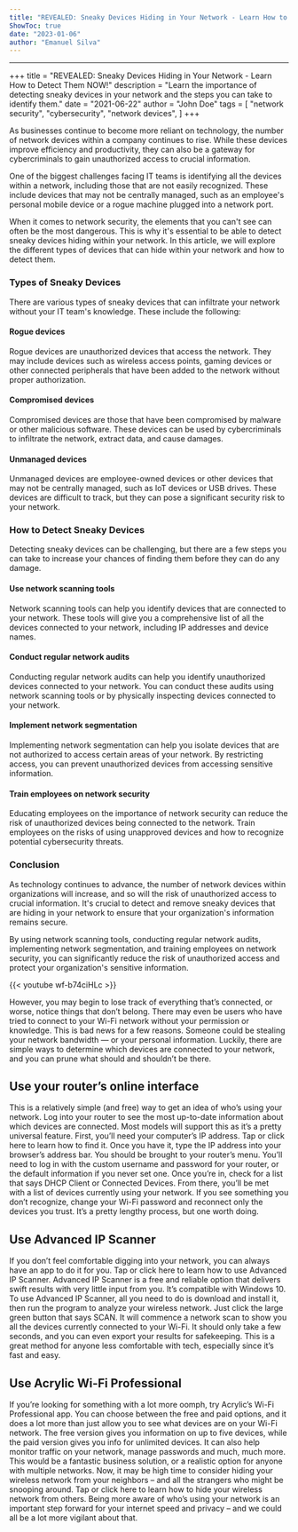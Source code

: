 ```yaml
---
title: "REVEALED: Sneaky Devices Hiding in Your Network - Learn How to Detect Them NOW!"
ShowToc: true 
date: "2023-01-06"
author: "Emanuel Silva"
---
```

*****
+++
title = "REVEALED: Sneaky Devices Hiding in Your Network - Learn How to Detect Them NOW!"
description = "Learn the importance of detecting sneaky devices in your network and the steps you can take to identify them."
date = "2021-06-22"
author = "John Doe"
tags = [
    "network security",
    "cybersecurity",
    "network devices",
]
+++

As businesses continue to become more reliant on technology, the number of network devices within a company continues to rise. While these devices improve efficiency and productivity, they can also be a gateway for cybercriminals to gain unauthorized access to crucial information.

One of the biggest challenges facing IT teams is identifying all the devices within a network, including those that are not easily recognized. These include devices that may not be centrally managed, such as an employee's personal mobile device or a rogue machine plugged into a network port.

When it comes to network security, the elements that you can't see can often be the most dangerous. This is why it's essential to be able to detect sneaky devices hiding within your network. In this article, we will explore the different types of devices that can hide within your network and how to detect them.

### Types of Sneaky Devices

There are various types of sneaky devices that can infiltrate your network without your IT team's knowledge. These include the following:

#### Rogue devices

Rogue devices are unauthorized devices that access the network. They may include devices such as wireless access points, gaming devices or other connected peripherals that have been added to the network without proper authorization.

#### Compromised devices

Compromised devices are those that have been compromised by malware or other malicious software. These devices can be used by cybercriminals to infiltrate the network, extract data, and cause damages.

#### Unmanaged devices

Unmanaged devices are employee-owned devices or other devices that may not be centrally managed, such as IoT devices or USB drives. These devices are difficult to track, but they can pose a significant security risk to your network.

### How to Detect Sneaky Devices

Detecting sneaky devices can be challenging, but there are a few steps you can take to increase your chances of finding them before they can do any damage.

#### Use network scanning tools

Network scanning tools can help you identify devices that are connected to your network. These tools will give you a comprehensive list of all the devices connected to your network, including IP addresses and device names.

#### Conduct regular network audits

Conducting regular network audits can help you identify unauthorized devices connected to your network. You can conduct these audits using network scanning tools or by physically inspecting devices connected to your network.

#### Implement network segmentation

Implementing network segmentation can help you isolate devices that are not authorized to access certain areas of your network. By restricting access, you can prevent unauthorized devices from accessing sensitive information.

#### Train employees on network security

Educating employees on the importance of network security can reduce the risk of unauthorized devices being connected to the network. Train employees on the risks of using unapproved devices and how to recognize potential cybersecurity threats.

### Conclusion

As technology continues to advance, the number of network devices within organizations will increase, and so will the risk of unauthorized access to crucial information. It's crucial to detect and remove sneaky devices that are hiding in your network to ensure that your organization's information remains secure.

By using network scanning tools, conducting regular network audits, implementing network segmentation, and training employees on network security, you can significantly reduce the risk of unauthorized access and protect your organization's sensitive information.

{{< youtube wf-b74ciHLc >}} 



However, you may begin to lose track of everything that’s connected, or worse, notice things that don’t belong. There may even be users who have tried to connect to your Wi-Fi network without your permission or knowledge.
This is bad news for a few reasons. Someone could be stealing your network bandwidth — or your personal information. Luckily, there are simple ways to determine which devices are connected to your network, and you can prune what should and shouldn’t be there.

 
## Use your router’s online interface


This is a relatively simple (and free) way to get an idea of who’s using your network. Log into your router to see the most up-to-date information about which devices are connected. Most models will support this as it’s a pretty universal feature.
First, you’ll need your computer’s IP address. Tap or click here to learn how to find it.
Once you have it, type the IP address into your browser’s address bar. You should be brought to your router’s menu. You’ll need to log in with the custom username and password for your router, or the default information if you never set one.
Once you’re in, check for a list that says DHCP Client or Connected Devices. From there, you’ll be met with a list of devices currently using your network. If you see something you don’t recognize, change your Wi-Fi password and reconnect only the devices you trust. It’s a pretty lengthy process, but one worth doing.

 
## Use Advanced IP Scanner


If you don’t feel comfortable digging into your network, you can always have an app to do it for you. Tap or click here to learn how to use Advanced IP Scanner.
Advanced IP Scanner is a free and reliable option that delivers swift results with very little input from you. It’s compatible with Windows 10.
To use Advanced IP Scanner, all you need to do is download and install it, then run the program to analyze your wireless network. Just click the large green button that says SCAN. It will commence a network scan to show you all the devices currently connected to your Wi-Fi.
It should only take a few seconds, and you can even export your results for safekeeping. This is a great method for anyone less comfortable with tech, especially since it’s fast and easy.

 
## Use Acrylic Wi-Fi Professional


If you’re looking for something with a lot more oomph, try Acrylic’s Wi-Fi Professional app. You can choose between the free and paid options, and it does a lot more than just allow you to see what devices are on your Wi-Fi network.
The free version gives you information on up to five devices, while the paid version gives you info for unlimited devices. It can also help monitor traffic on your network, manage passwords and much, much more. This would be a fantastic business solution, or a realistic option for anyone with multiple networks.
Now, it may be high time to consider hiding your wireless network from your neighbors – and all the strangers who might be snooping around. Tap or click here to learn how to hide your wireless network from others. Being more aware of who’s using your network is an important step forward for your internet speed and privacy – and we could all be a lot more vigilant about that. 





